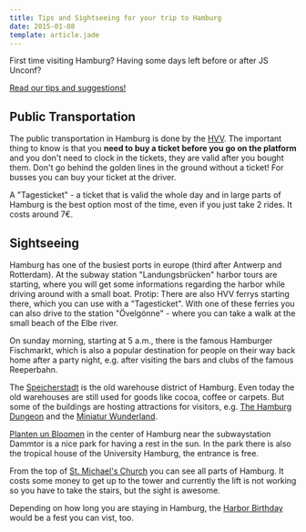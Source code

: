 ```yaml
---
title: Tips and Sightseeing for your trip to Hamburg
date: 2015-01-08
template: article.jade
---
```


First time visiting Hamburg? Having some days left before or after JS Unconf?

[Read our tips and suggestions!](http://2015.jsunconf.eu/news/hamburg-first-visit/)


## Public Transportation

The public transportation in Hamburg is done by the [HVV](http://www.hvv.de/en/index.php). The important thing to know is that you **need to buy a ticket before you go on the platform** and you don't need to clock in the tickets, they are valid after you bought them. Don't go behind the golden lines in the ground without a ticket! For busses you can buy your ticket at the driver.

A "Tagesticket" - a ticket that is valid the whole day and in large parts of Hamburg is the best option most of the time, even if you just take 2 rides. It costs around 7€.

## Sightseeing

Hamburg has one of the busiest ports in europe (third after Antwerp and Rotterdam). At the subway station "Landungsbrücken" harbor tours are starting, where you will get some informations regarding the harbor while driving around with a small boat. Protip: There are also HVV ferrys starting there, which you can use with a "Tagesticket". With one of these ferries you can also drive to the station "Övelgönne" - where you can take a walk at the small beach of the Elbe river.

On sunday morning, starting at 5 a.m., there is the famous Hamburger Fischmarkt, which is also a popular destination for people on their way back home after a party night, e.g. after visiting the bars and clubs of the famous Reeperbahn.

The [Speicherstadt](http://en.wikipedia.org/wiki/Speicherstadt) is the old warehouse district of Hamburg. Even today the old warehouses are still used for goods like cocoa, coffee or carpets. But some of the buildings are hosting attractions for visitors, e.g. [The Hamburg Dungeon](http://en.wikipedia.org/wiki/Hamburg_Dungeon) and the [Miniatur Wunderland](http://en.wikipedia.org/wiki/Miniatur_Wunderland).

[Planten un Bloomen](http://en.wikipedia.org/wiki/Planten_un_Blomen) in the center of Hamburg near the subwaystation Dammtor is a nice park for having a rest in the sun. In the park there is also the tropical house of the University Hamburg, the entrance is free.

From the top of [St. Michael's Church](http://en.wikipedia.org/wiki/St._Michael's_Church,_Hamburg) you can see all parts of Hamburg. It costs some money to get up to the tower and currently the lift is not working so you have to take the stairs, but the sight is awesome.

Depending on how long you are staying in Hamburg, the [Harbor Birthday](http://www.hamburg.de/hafengeburtstag-english/) would be a fest you can vist, too.
